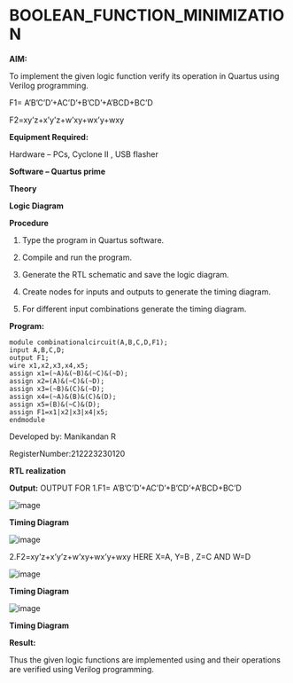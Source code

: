 # BOOLEAN_FUNCTION_MINIMIZATION

**AIM:**

To implement the given logic function verify its operation in Quartus using Verilog programming.

F1= A’B’C’D’+AC’D’+B’CD’+A’BCD+BC’D 

F2=xy’z+x’y’z+w’xy+wx’y+wxy

**Equipment Required:**

Hardware – PCs, Cyclone II , USB flasher

**Software – Quartus prime**

**Theory**

**Logic Diagram**

**Procedure**

1.	Type the program in Quartus software.

2.	Compile and run the program.

3.	Generate the RTL schematic and save the logic diagram.

4.	Create nodes for inputs and outputs to generate the timing diagram.

5.	For different input combinations generate the timing diagram.


**Program:**
```
module combinationalcircuit(A,B,C,D,F1);
input A,B,C,D;
output F1;
wire x1,x2,x3,x4,x5;
assign x1=(~A)&(~B)&(~C)&(~D);
assign x2=(A)&(~C)&(~D);
assign x3=(~B)&(C)&(~D);
assign x4=(~A)&(B)&(C)&(D);
assign x5=(B)&(~C)&(D);
assign F1=x1|x2|x3|x4|x5;
endmodule
```

Developed by: Manikandan R

RegisterNumber:212223230120


**RTL realization**

**Output:** OUTPUT FOR 1.F1= A’B’C’D’+AC’D’+B’CD’+A’BCD+BC’D

![image](https://github.com/Manikandanrag/BOOLEAN_FUNCTION_MINIMIZATION/assets/138849491/06f77914-567b-4f6b-bb41-e8f4252391a7)

**Timing Diagram**


![image](https://github.com/Manikandanrag/BOOLEAN_FUNCTION_MINIMIZATION/assets/138849491/df49787a-a60d-411d-863a-8ed09f9fc492)

2.F2=xy’z+x’y’z+w’xy+wx’y+wxy HERE X=A, Y=B , Z=C AND W=D

![image](https://github.com/Manikandanrag/BOOLEAN_FUNCTION_MINIMIZATION/assets/138849491/9eb7d231-dd32-4f16-b742-3dd70d81215a)

**Timing Diagram**

![image](https://github.com/Manikandanrag/BOOLEAN_FUNCTION_MINIMIZATION/assets/138849491/e2d4c193-b11c-408e-849b-ab77766ed2e0)

**Timing Diagram**

**Result:**

Thus the given logic functions are implemented using and their operations are verified using Verilog programming.

